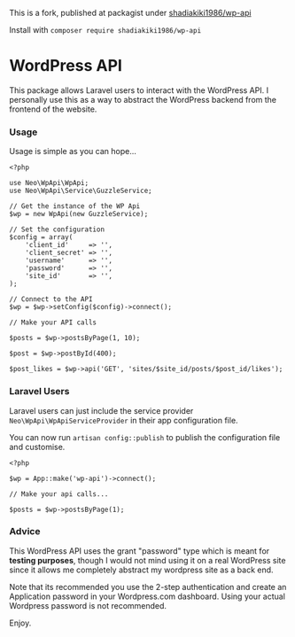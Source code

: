 This is a fork, published at packagist under [shadiakiki1986/wp-api](https://packagist.org/packages/shadiakiki1986/wp-api)

Install with `composer require shadiakiki1986/wp-api`

# WordPress API

This package allows Laravel users to interact with the WordPress API. I personally use this as a way to abstract the WordPress backend from the frontend of the website.

### Usage

Usage is simple as you can hope...

	<?php

	use Neo\WpApi\WpApi;
	use Neo\WpApi\Service\GuzzleService;

	// Get the instance of the WP Api
    $wp = new WpApi(new GuzzleService);

    // Set the configuration
    $config = array(
    	'client_id' 	=> '',
    	'client_secret' => '',
    	'username' 		=> '',
    	'password' 		=> '',
    	'site_id'		=> '',
    );

    // Connect to the API
    $wp = $wp->setConfig($config)->connect();

    // Make your API calls

    $posts = $wp->postsByPage(1, 10);

    $post = $wp->postById(400);

    $post_likes = $wp->api('GET', 'sites/$site_id/posts/$post_id/likes');

### Laravel Users

Laravel users can just include the service provider `Neo\WpApi\WpApiServiceProvider` in their app configuration file.

You can now run `artisan config::publish` to publish the configuration file and customise.

	<?php

	$wp = App::make('wp-api')->connect();

	// Make your api calls...

	$posts = $wp->postsByPage(1);

### Advice

This WordPress API uses the grant "password" type which is meant for **testing purposes**, though I would not mind using it on a real WordPress site since it allows me completely abstract my wordpress site as a back end.

Note that its recommended you use the 2-step authentication and create an Application password in your Wordpress.com dashboard. Using your actual Wordpress password is not recommended.

Enjoy.

